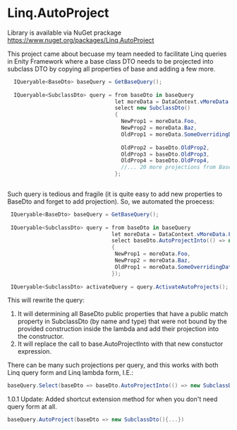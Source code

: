  # Linq.AutoProject

 Library is available via NuGet prackage https://www.nuget.org/packages/Linq.AutoProject

This project came about becuase my team needed to facilitate Linq queries in Enity Framework 
where a base class DTO needs to be projected into subclass DTO by copying all properties 
of base and adding a few more.

```cs
  IQueryable<BaseDto> baseQuery = GetBaseQuery();
  
  IQueryable<SubclassDto> query = from baseDto in baseQuery
                                  let moreData = DataContext.vMoreData.FirstOrDefault(x => x.Id == baseDto.Id)
                                  select new SubclassDto()
                                  {
                                    NewProp1 = moreData.Foo,
                                    NewProp2 = moreData.Baz,
                                    OldProp1 = moreData.SomeOverridingData,
                                    
                                    OldProp2 = baseDto.OldProp2,
                                    OldProp3 = baseDto.OldProp3,
                                    OldProp4 = baseDto.OldProp4,
                                    //... 20 more projections from BaseDto to SubclassDto
                                  };
  
```

Such query is tedious and fragile (it is quite easy to add new properties to BaseDto and forget to add projection).
So, we automated the proecess:

```cs
 IQueryable<BaseDto> baseQuery = GetBaseQuery();
 
 IQueryable<SubclassDto> query = from baseDto in baseQuery                                  
                                 let moreData = DataContext.vMoreData.FirstOrDefault(x => x.Id == baseDto.Id) 
                                 select baseDto.AutoProjectInto(() => new SubclassDto()
                                 {
                                  NewProp1 = moreData.Foo,
                                  NewProp2 = moreData.Baz,
                                  OldProp1 = moreData.SomeOverridingData
                                 });
                                 
 IQueryable<SubclassDto> activateQuery = query.ActivateAutoProjects(); 
 ```
 
 This will rewrite the query:
 1. It will determining all BaseDto public properties that have a public match property in SubclassDto 
 (by name and type) that were not bound by the provided construction inside the lambda and add their projection into the constructor.
 2. It will replace the call to base.AutoProjectInto with that new constuctor expression.
 
 
 There can be many such projections per query, and this works with both Linq query form and Linq lambda form, I.E.:
 
 ```cs
 baseQuery.Select(baseDto => baseDto.AutoProjectInto(() => new SubclassDto(){...})).ActivateAutoProjects()
 ```
 
 1.0.1 Update:
 Added shortcut extension method for when you don't need query form at all.
  ```cs
 baseQuery.AutoProject(baseDto => new SubclassDto(){...})
 ```
 
 
